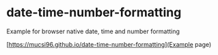 # date-time-number-formatting
Example for browser native date, time and number formatting

[https://mucsi96.github.io/date-time-number-formatting](Example page)
